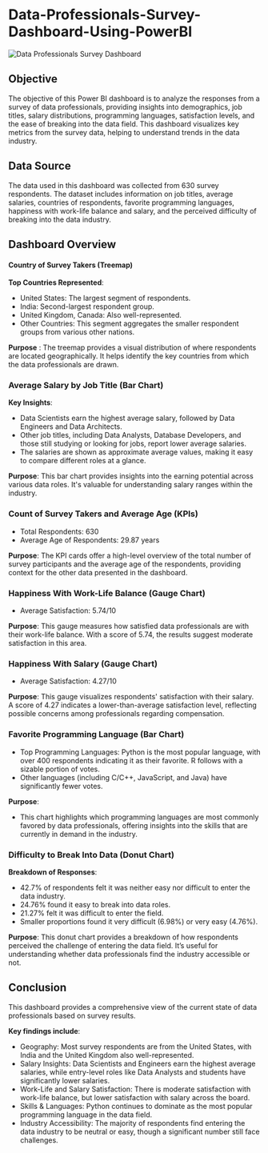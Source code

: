 # Data-Professionals-Survey-Dashboard-Using-PowerBI

![Data Professionals Survey Dashboard](https://github.com/user-attachments/assets/68209ce8-9c57-45f3-9a6f-c2baf550fcc5)


## Objective

The objective of this Power BI dashboard is to analyze the responses from a survey of data professionals, providing insights into demographics, job titles, salary distributions, programming languages, satisfaction levels, and the ease of breaking into the data field. This dashboard visualizes key metrics from the survey data, helping to understand trends in the data industry.

## Data Source

The data used in this dashboard was collected from 630 survey respondents. The dataset includes information on job titles, average salaries, countries of respondents, favorite programming languages, happiness with work-life balance and salary, and the perceived difficulty of breaking into the data industry.

## Dashboard Overview

#### Country of Survey Takers (Treemap)

**Top Countries Represented**:
- United States: The largest segment of respondents.
- India: Second-largest respondent group.
- United Kingdom, Canada: Also well-represented.
- Other Countries: This segment aggregates the smaller respondent groups from various other nations.

**Purpose** :
The treemap provides a visual distribution of where respondents are located geographically. It helps identify the key countries from which the data professionals are drawn.

### Average Salary by Job Title (Bar Chart)

**Key Insights**:

- Data Scientists earn the highest average salary, followed by Data Engineers and Data Architects.
- Other job titles, including Data Analysts, Database Developers, and those still studying or looking for jobs, report lower average salaries.
- The salaries are shown as approximate average values, making it easy to compare different roles at a glance.

**Purpose**:
This bar chart provides insights into the earning potential across various data roles. It's valuable for understanding salary ranges within the industry.

### Count of Survey Takers and Average Age (KPIs)

- Total Respondents: 630
- Average Age of Respondents: 29.87 years

**Purpose**:
The KPI cards offer a high-level overview of the total number of survey participants and the average age of the respondents, providing context for the other data presented in the dashboard.

### Happiness With Work-Life Balance (Gauge Chart)

- Average Satisfaction: 5.74/10

**Purpose**:
This gauge measures how satisfied data professionals are with their work-life balance. With a score of 5.74, the results suggest moderate satisfaction in this area.

### Happiness With Salary (Gauge Chart)

- Average Satisfaction: 4.27/10

**Purpose**:
This gauge visualizes respondents' satisfaction with their salary. A score of 4.27 indicates a lower-than-average satisfaction level, reflecting possible concerns among professionals regarding compensation.

### Favorite Programming Language (Bar Chart)

- Top Programming Languages:
Python is the most popular language, with over 400 respondents indicating it as their favorite.
R follows with a sizable portion of votes.
- Other languages (including C/C++, JavaScript, and Java) have significantly fewer votes.

**Purpose**:
- This chart highlights which programming languages are most commonly favored by data professionals, offering insights into the skills that are currently in demand in the industry.

### Difficulty to Break Into Data (Donut Chart)

**Breakdown of Responses**:
- 42.7% of respondents felt it was neither easy nor difficult to enter the data industry.
- 24.76% found it easy to break into data roles.
- 21.27% felt it was difficult to enter the field.
- Smaller proportions found it very difficult (6.98%) or very easy (4.76%).

**Purpose**:
This donut chart provides a breakdown of how respondents perceived the challenge of entering the data field. It’s useful for understanding whether data professionals find the industry accessible or not.

## Conclusion
This dashboard provides a comprehensive view of the current state of data professionals based on survey results. 

**Key findings include**:

- Geography: Most survey respondents are from the United States, with India and the United Kingdom also well-represented.
- Salary Insights: Data Scientists and Engineers earn the highest average salaries, while entry-level roles like Data Analysts and students have significantly lower salaries.
- Work-Life and Salary Satisfaction: There is moderate satisfaction with work-life balance, but lower satisfaction with salary across the board.
- Skills & Languages: Python continues to dominate as the most popular programming language in the data field.
- Industry Accessibility: The majority of respondents find entering the data industry to be neutral or easy, though a significant number still face challenges.

